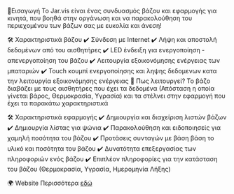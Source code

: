 🚀Εισαγωγή
Το Jar.vis είναι ένας συνδυασμός βάζου και εφαρμογής για κινητά, που βοηθά στην οργάνωση και να παρακολούθηση του περιεχομένου των βάζων σας με ευκολία και άνεση!

🛠️ Χαρακτηριστικά βάζου
✔️ Σύνδεση με Internet
✔️ Λήψη και αποστολή δεδομένων από του αισθητήρες
✔️ LED ένδειξη για ενεργοποίηση - απενεργοποίηση του βάζου
✔️ Λειτουργία εξοικονόμησης ενέργειας των μπαταριών
✔️ Touch κουμπί ενεργοποίησης και ληψης δεδομενων κατα την λειτουργία εξοικονόμησης ενέργειας
📌 Πως λειτουργεί?
Το βάζο διαβάζει με τους αισθητήρες που έχει τα δεδομένα (Απόσταση η οποία γίνεται βάρος, Θερμοκρασία, Υγρασία) και τα στέλνει στην εφαρμογή που έχει τα παρακάτω χαρακτηριστικά

🛠️ Χαρακτηριστικά εφαρμογής
✔️ Δημιουργία και διαχείριση λιστών βάζων
✔️ Δημιουργία λίστας για ψώνια
✔️ Παρακολούθηση και ειδοποιησείς για χαμηλή ποσότητα του βάζου
✔️ Προτάσεις συνταγών με βάση βάση το υλικό και ποσότητα του βάζου
✔️ Δυνατότητα επεξεργασίας των πληροφοριών ενός βάζου
✔️ Επιπλέον πληροφορίες για την κατάσταση του βάζου (Θερμοκρασία, Υγρασία, Ημερομηνία Λήξης)

🌍 Website
Περισσότερα [εδώ](https://costas-lemonis.github.io/Jarvis-AR/)
